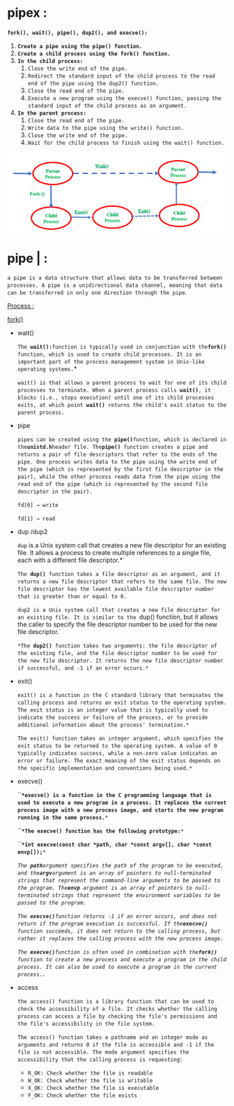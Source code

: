 # pipex :

**`fork(), wait(), pipe(), dup2(), and execve():`**

1. **`Create a pipe using the pipe() function.`**
2. **`Create a child process using the fork() function.`**
3. **`In the child process:`**
    1. `Close the write end of the pipe.`
    2. `Redirect the standard input of the child process to the read end of the pipe using the dup2() function.`
    3. `Close the read end of the pipe.`
    4. `Execute a new program using the execve() function, passing the standard input of the child process as an argument.`
4. **`In the parent process:`**
    1. `Close the read end of the pipe.`
    2. `Write data to the pipe using the write() function.`
    3. `Close the write end of the pipe.`
    4. `Wait for the child process to finish using the wait() function.`

![zom.png](pipex%20f3f377eedb644f1a805c6f479d7576c0/zom.png)

# pipe | :

`a pipe is a data structure that allows data to be transferred between processes. A pipe is a unidirectional data channel, meaning that data can be transferred in only one direction through the pipe`.

[Process : ](pipex%20f3f377eedb644f1a805c6f479d7576c0/Process%205489eb2fa3234436838be5c8933e078e.md)

[fork()](pipex%20f3f377eedb644f1a805c6f479d7576c0/fork()%20aa6a96924d494ade9ea095fce3c0c07e.md)

- wait()
    
    `The `**`wait():`**`
     function is typically used in conjunction with the `**`fork()`**`
     function, which is used to create child processes. It is an important part of the process management system in Unix-like operating systems.`*
    
    `wait() is that allows a parent process to wait for one of its child processes to terminate. When a parent process calls `**`wait()`**`, it blocks (i.e., stops execution) until one of its child processes exits, at which point `**`wait()`**` returns the child's exit status to the parent process.`
    
- pipe
    
    `pipes can be created using the `**`pipe()`**` function, which is declared in the `**`unistd.h`**`
     header file. The `**`pipe()`**` function creates a pipe and returns a pair of file descriptors that refer to the ends of the pipe. One process writes data to the pipe using the write end of the pipe (which is represented by the first file descriptor in the pair), while the other process reads data from the pipe using the read end of the pipe (which is represented by the second file descriptor in the pair).`
    
    `fd[0] → write`
    
    `fd[1] → read`
    
- dup /dup2
    
    `dup` is a Unix system call that creates a new file descriptor for an existing file. It allows a process to create multiple references to a single file, each with a different file descriptor.*`
    
    `The `**`dup()`**` function takes a file descriptor as an argument, and it returns a new file descriptor that refers to the same file. The new file descriptor has the lowest available file descriptor number that is greater than or equal to 0.`
    
    `dup2 is a Unix system call that creates a new file descriptor for an existing file. It is similar to the `dup() function, but it allows the caller to specify the file descriptor number to be used for the new file descriptor.`
    
    `*The `**`dup2()`**` function takes two arguments: the file descriptor of the existing file, and the file descriptor number to be used for the new file descriptor. It returns the new file descriptor number if successful, and -1 if an error occurs.*`
    
- exit()
    
    `exit() is a function in the C standard library that terminates the calling process and returns an exit status to the operating system. The exit status is an integer value that is typically used to indicate the success or failure of the process, or to provide additional information about the process' termination.*`
    
    `The exit() function takes an integer argument, which specifies the exit status to be returned to the operating system. A value of 0 typically indicates success, while a non-zero value indicates an error or failure. The exact meaning of the exit status depends on the specific implementation and conventions being used.*`
    
- execve()
    
    ``**`*execve() is a function in the C programming language that is used to execute a new program in a process. It replaces the current process image with a new process image, and starts the new program running in the same process.`**`*`
    
    ``**`*The execve() function has the following prototype:`**`*`
    
    ``**`*int execve(const char *path, char *const argv[], char *const envp[]);`**`*`
    
    *`The `**`path`**` argument specifies the path of the program to be executed, and the `**`argv`**` argument is an array of pointers to null-terminated strings that represent the command-line arguments to be passed to the program. The `**`envp`**` argument is an array of pointers to null-terminated strings that represent the environment variables to be passed to the program.`*
    
    *`The `**`execve()`**` function returns -1 if an error occurs, and does not return if the program execution is successful. If the `**`execve()`**` function succeeds, it does not return to the calling process, but rather it replaces the calling process with the new process image.`*
    
    *`The `**`execve()`**` function is often used in combination with the `**`fork()`**` function to create a new process and execute a program in the child process. It can also be used to execute a program in the current process..`*
    
- access
    
    `the access() function is a library function that can be used to check the accessibility of a file. It checks whether the calling process can access a file by checking the file's permissions and the file's accessibility in the file system.`
    
    `The access() function takes a pathname and an integer mode as arguments and returns 0 if the file is accessible and -1 if the file is not accessible. The mode argument specifies the accessibility that the calling process is requesting:`
    
    - `R_OK: Check whether the file is readable`
    - `W_OK: Check whether the file is writable`
    - `X_OK: Check whether the file is executable`
    - `F_OK: Check whether the file exists`
